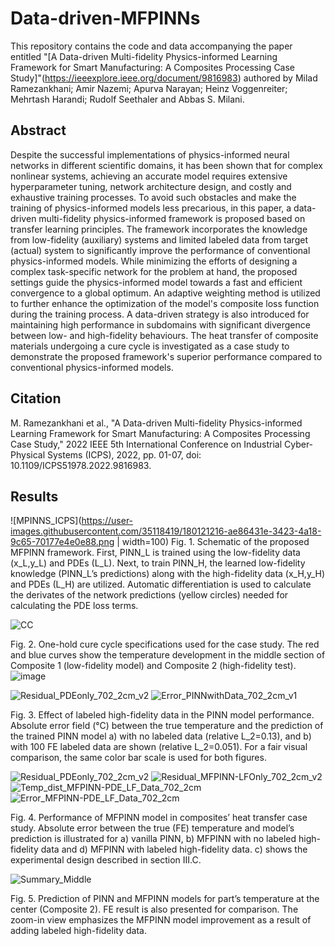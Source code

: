 # Data-driven-MFPINNs

This repository contains the code and data accompanying the paper entitled "[A Data-driven Multi-fidelity Physics-informed Learning Framework for Smart Manufacturing: A Composites Processing Case Study]"(https://ieeexplore.ieee.org/document/9816983) authored by Milad Ramezankhani; Amir Nazemi; Apurva Narayan; Heinz Voggenreiter; Mehrtash Harandi; Rudolf Seethaler and Abbas S. Milani.

## Abstract
Despite the successful implementations of physics-informed neural networks in different scientific domains, it has been shown that for complex nonlinear systems, achieving an accurate model requires extensive hyperparameter tuning, network architecture design, and costly and exhaustive training processes. To avoid such obstacles and make the training of physics-informed models less precarious, in this paper, a data-driven multi-fidelity physics-informed framework is proposed based on transfer learning principles. The framework incorporates the knowledge from low-fidelity (auxiliary) systems and limited labeled data from target (actual) system to significantly improve the performance of conventional physics-informed models. While minimizing the efforts of designing a complex task-specific network for the problem at hand, the proposed settings guide the physics-informed model towards a fast and efficient convergence to a global optimum. An adaptive weighting method is utilized to further enhance the optimization of the model's composite loss function during the training process. A data-driven strategy is also introduced for maintaining high performance in subdomains with significant divergence between low- and high-fidelity behaviours. The heat transfer of composite materials undergoing a cure cycle is investigated as a case study to demonstrate the proposed framework's superior performance compared to conventional physics-informed models.

## Citation
M. Ramezankhani et al., "A Data-driven Multi-fidelity Physics-informed Learning Framework for Smart Manufacturing: A Composites Processing Case Study," 2022 IEEE 5th International Conference on Industrial Cyber-Physical Systems (ICPS), 2022, pp. 01-07, doi: 10.1109/ICPS51978.2022.9816983.

## Results
![MPINNS_ICPS](https://user-images.githubusercontent.com/35118419/180121216-ae86431e-3423-4a18-9c65-70177e4e0e88.png | width=100)
Fig. 1. Schematic of the proposed MFPINN framework. First, PINN_L is trained using the low-fidelity data (x_L,y_L) and PDEs (L_L). Next, to train PINN_H, the learned low-fidelity knowledge (PINN_L’s predictions) along with the high-fidelity data (x_H,y_H) and PDEs (L_H) are utilized. Automatic differentiation is used to calculate the derivates of the network predictions (yellow circles) needed for calculating the PDE loss terms.


![CC](https://user-images.githubusercontent.com/35118419/180121750-4d415ee9-3190-4ff9-9eec-da20f5d18c29.png)

Fig. 2. One-hold cure cycle specifications used for the case study. The red and blue curves show the temperature development in the middle section of Composite 1 (low-fidelity model) and Composite 2 (high-fidelity test).![image](https://user-images.githubusercontent.com/35118419/180121415-297d5a38-1aae-4f30-8960-10ca4156b1fe.png)

![Residual_PDEonly_702_2cm_v2](https://user-images.githubusercontent.com/35118419/180121892-687e1ed9-b8e4-4a86-b807-0309d03e48b2.png)
![Error_PINNwithData_702_2cm_v1](https://user-images.githubusercontent.com/35118419/180122369-6bbf9901-47b9-434d-a894-3c10da17e825.png)

Fig. 3. Effect of labeled high-fidelity data in the PINN model performance. Absolute error field (°C) between the true temperature and the prediction of the trained PINN model a) with no labeled data (relative L_2=0.13), and b) with 100 FE labeled data are shown (relative L_2=0.051). For a fair visual comparison, the same color bar scale is used for both figures.

![Residual_PDEonly_702_2cm_v2](https://user-images.githubusercontent.com/35118419/180121892-687e1ed9-b8e4-4a86-b807-0309d03e48b2.png)
![Residual_MFPINN-LFOnly_702_2cm_v2](https://user-images.githubusercontent.com/35118419/180122654-7e9312e0-68f7-4a19-b187-1c9c184ae366.png)
![Temp_dist_MFPINN-PDE_LF_Data_702_2cm](https://user-images.githubusercontent.com/35118419/180122036-7f20cb81-0dea-4c2c-8254-81615a879bf9.png)
![Error_MFPINN-PDE_LF_Data_702_2cm](https://user-images.githubusercontent.com/35118419/180121986-a4901294-f1d7-4d6f-8839-f7125d59c842.png)

Fig. 4. Performance of MFPINN model in composites’ heat transfer case study. Absolute error between the true (FE) temperature and model’s prediction is illustrated for a) vanilla PINN, b) MFPINN with no labeled high-fidelity data and d) MFPINN with labeled high-fidelity data. c) shows the experimental design described in section III.C.

![Summary_Middle](https://user-images.githubusercontent.com/35118419/180122171-ca1f3869-b343-4066-872c-6d2235641019.png)

Fig. 5. Prediction of PINN and MFPINN models for part’s temperature at the center (Composite 2). FE result is also presented for comparison. The zoom-in view emphasizes the MFPINN model improvement as a result of adding labeled high-fidelity data.





